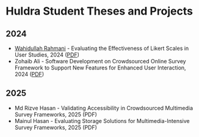 # Huldra Student Theses and Projects

## 2024
- [Wahidullah Rahmani](https://github.com/simula/huldra-students/tree/main/wahidullah-rahmani) - Evaluating the Effectiveness of Likert Scales in User Studies, 2024 ([PDF](https://home.simula.no/~paalh/students/2024-UiO-WahidullahRahmani.pdf))
- Zohaib Ali - Software Development on Crowdsourced Online Survey Framework to Support New Features for Enhanced User Interaction, 2024 ([PDF](https://home.simula.no/~paalh/students/2024-HIOF-ZohaibAli.pdf))

## 2025
- Md Rizve Hasan - Validating Accessibility in Crowdsourced Multimedia Survey Frameworks, 2025 (PDF)
- Mainul Hasan - Evaluating Storage Solutions for Multimedia-Intensive Survey Frameworks, 2025 (PDF)
